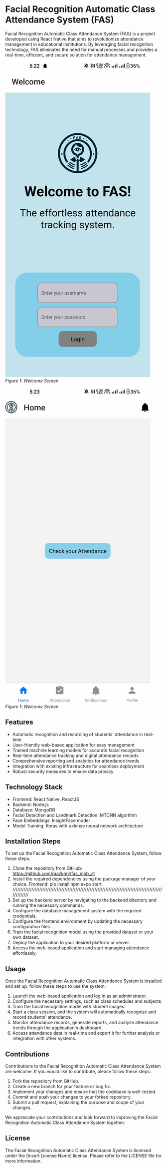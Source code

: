 # Facial Recognition Automatic Class Attendance System (FAS)

Facial Recognition Automatic Class Attendance System (FAS) is a project developed using React Native that aims to revolutionize attendance management in educational institutions. By leveraging facial recognition technology, FAS eliminates the need for manual processes and provides a real-time, efficient, and secure solution for attendance management.
![Welcome Screen](screenshots/welcome.jpg)
*Figure 1: Welcome Screen*
![Home Screen](screenshots/home.jpg)
*Figure 1: Welcome Screen*

## Features

- Automatic recognition and recording of students' attendance in real-time
- User-friendly web-based application for easy management
- Trained machine learning models for accurate facial recognition
- Real-time attendance tracking and digital attendance records
- Comprehensive reporting and analytics for attendance trends
- Integration with existing infrastructure for seamless deployment
- Robust security measures to ensure data privacy

## Technology Stack

- Frontend: React Native, ReactJS
- Backend: Node.js
- Database: MongoDB
- Facial Detection and Landmark Detection: MTCNN algorithm
- Face Embeddings: InsightFace model
- Model Training: Keras with a dense neural network architecture

## Installation Steps

To set up the Facial Recognition Automatic Class Attendance System, follow these steps:

1. Clone the repository from GitHub: https://github.com/raazkhnl/fas_mob_v1
2. Install the required dependencies using the package manager of your choice.
Frontend:
    pip install
    npm expo start
/////////////////////////////////////////////////////////////////////////////////////////////////////////
3. Set up the backend server by navigating to the backend directory and running the necessary commands.
4. Configure the database management system with the required credentials.
5. Configure the frontend environment by updating the necessary configuration files.
6. Train the facial recognition model using the provided dataset or your own dataset.
7. Deploy the application to your desired platform or server.
8. Access the web-based application and start managing attendance effortlessly.

## Usage

Once the Facial Recognition Automatic Class Attendance System is installed and set up, follow these steps to use the system:

1. Launch the web-based application and log in as an administrator.
2. Configure the necessary settings, such as class schedules and subjects.
3. Train the facial recognition model with student images.
4. Start a class session, and the system will automatically recognize and record students' attendance.
5. Monitor attendance records, generate reports, and analyze attendance trends through the application's dashboard.
6. Access attendance data in real-time and export it for further analysis or integration with other systems.

## Contributions

Contributions to the Facial Recognition Automatic Class Attendance System are welcome. If you would like to contribute, please follow these steps:

1. Fork the repository from GitHub.
2. Create a new branch for your feature or bug fix.
3. Implement your changes and ensure that the codebase is well-tested.
4. Commit and push your changes to your forked repository.
5. Submit a pull request, explaining the purpose and scope of your changes.

We appreciate your contributions and look forward to improving the Facial Recognition Automatic Class Attendance System together.

## License

The Facial Recognition Automatic Class Attendance System is licensed under the [Insert License Name] license. Please refer to the LICENSE file for more information.